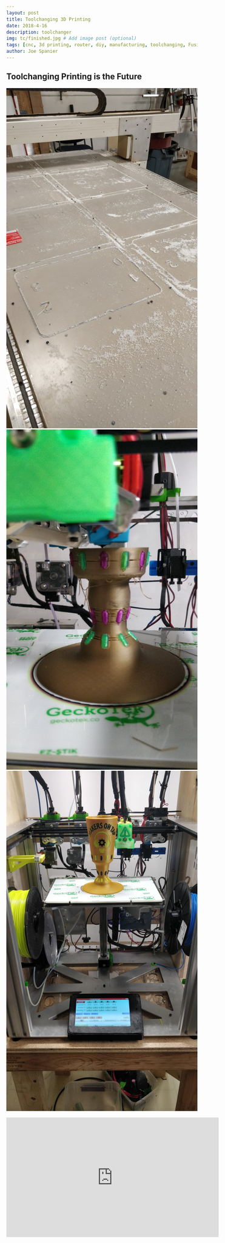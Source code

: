 ```yaml
---
layout: post
title: Toolchanging 3D Printing
date: 2018-4-16
description: toolchanger
img: tc/finished.jpg # Add image post (optional)
tags: [cnc, 3d printing, router, diy, manufacturing, toolchanging, Fusion360, duet]
author: Joe Spanier
---
```


Toolchanging Printing is the Future
----

![tc](/assets/img/tc/SidePanels.jpg)
![tc](/assets/img/tc/midprint.jpg)
![tc](/assets/img/tc/finished.jpg)



<iframe width="560" height="315" src="https://www.youtube.com/embed/5Yoc4SdRyVg" frameborder="0" allow="accelerometer; autoplay; encrypted-media; gyroscope; picture-in-picture" allowfullscreen></iframe>
